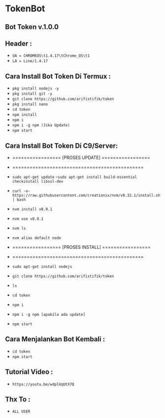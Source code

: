 # TokenBot
Bot Token v.1.0.0
------
Header :
------
- `UA = CHROMEOS\t1.4.17\tChrome_OS\t1`
- `LA = Line/1.4.17`

Cara Install Bot Token Di Termux :
------
- `pkg install nodejs -y`
- `pkg install git -y`
- `git clone https://github.com/arifistifik/token`
- `pkg install nano`
- `cd token`
- `npm install`
- `npm i`
- `npm i -g npm (Jika Update)`
- `npm start`

Cara Install Bot Token Di C9/Server:
------
- =================  [PROSES UPDATE]  =================
- ==============================================

- `sudo apt-get update`
-`sudo apt-get install build-essential checkinstall libssl-dev`
- `curl -o- https://raw.githubusercontent.com/creationix/nvm/v0.32.1/install.sh | bash`
- `nvm install v8.9.1`
- `nvm use v8.9.1`
- `nvm ls`
- `nvm alias default node`
- =================  [PROSES INSTALL]  =================
- ==============================================
- `sudo apt-get install nodejs`
- `git clone https://github.com/arifistifik/token`
- `ls`
- `cd token`
- `npm i`
- `npm i -g npm [apabila ada update]`
- `npm start`

Cara Menjalankan Bot Kembali :
------
- `cd token`
- `npm start`

Tutorial Video :
------
- `https://youtu.be/wdplUqUtX7Q`

Thx To :
------
- `ALL USER`



